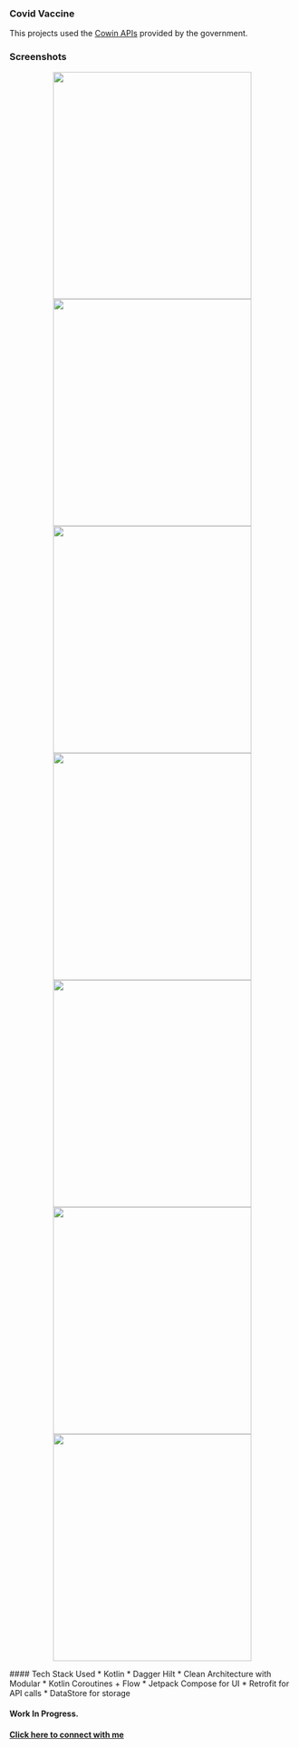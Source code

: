 ### Covid Vaccine

This projects used the [Cowin APIs](https://apisetu.gov.in/public/api) provided by the government.

### Screenshots

<p align="center">
  <img src="https://github.com/hi-manshu/CovidVaccine/blob/main/art/1.jpg" width="350" height="400">
  <img src="https://github.com/hi-manshu/CovidVaccine/blob/main/art/2.jpg" width="350"height="400">
  <img src="https://github.com/hi-manshu/CovidVaccine/blob/main/art/3.jpg" width="350"height="400">
  <img src="https://github.com/hi-manshu/CovidVaccine/blob/main/art/4.jpg" width="350"height="400">
  <img src="https://github.com/hi-manshu/CovidVaccine/blob/main/art/5.jpg" width="350"height="400">
  <img src="https://github.com/hi-manshu/CovidVaccine/blob/main/art/6.jpg" width="350"height="400">
  <img src="https://github.com/hi-manshu/CovidVaccine/blob/main/art/7.jpg" width="350"height="400">
</p>
#### Tech Stack Used
* Kotlin
* Dagger Hilt
* Clean Architecture with Modular
* Kotlin Coroutines + Flow
* Jetpack Compose for UI
* Retrofit for API calls
* DataStore for storage

#### Work In Progress.

#### [Click here to connect with me](https://twitter.com/hi_man_shoe)